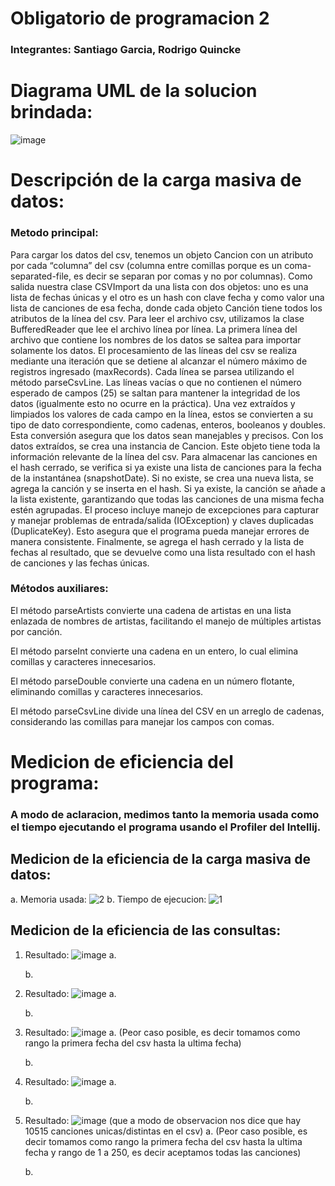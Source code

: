 # Obligatorio de programacion 2 
### Integrantes: Santiago Garcia, Rodrigo Quincke
# Diagrama UML de la solucion brindada:
![image](https://github.com/SgO1337/obligatorio_prog2_sgarcia1_rquincke/assets/69167503/6387b40a-61cb-4163-9fdd-2fff88c8d514)
# Descripción de la carga masiva de datos:
### Metodo principal:
Para cargar los datos del csv, tenemos un objeto Cancion con un atributo por cada “columna” del csv (columna entre comillas porque es un coma-separated-file, es decir se separan por comas y no por columnas).
Como salida nuestra clase CSVImport da una lista con dos objetos: uno es una lista de fechas únicas y el otro es un hash con clave fecha y como valor una lista de canciones de esa fecha, donde cada objeto Canción tiene todos los atributos de la línea del csv.
Para leer el archivo csv, utilizamos la clase BufferedReader que lee el archivo línea por línea. La primera línea del archivo que contiene los nombres de los datos se saltea para importar solamente los datos.
El procesamiento de las líneas del csv se realiza mediante una iteración que se detiene al alcanzar el número máximo de registros ingresado (maxRecords). Cada línea se parsea utilizando el método parseCsvLine. Las líneas vacías o que no contienen el número esperado de campos (25) se saltan para mantener la integridad de los datos (igualmente esto no ocurre en la práctica).
Una vez extraídos y limpiados los valores de cada campo en la línea, estos se convierten a su tipo de dato correspondiente, como cadenas, enteros, booleanos y doubles. Esta conversión asegura que los datos sean manejables y precisos.
Con los datos extraídos, se crea una instancia de Cancion. Este objeto tiene toda la información relevante de la línea del csv.
Para almacenar las canciones en el hash cerrado, se verifica si ya existe una lista de canciones para la fecha de la instantánea (snapshotDate). Si no existe, se crea una nueva lista, se agrega la canción y se inserta en el hash. Si ya existe, la canción se añade a la lista existente, garantizando que todas las canciones de una misma fecha estén agrupadas.
El proceso incluye manejo de excepciones para capturar y manejar problemas de entrada/salida (IOException) y claves duplicadas (DuplicateKey). Esto asegura que el programa pueda manejar errores de manera consistente.
Finalmente, se agrega el hash cerrado y la lista de fechas al resultado, que se devuelve como una lista resultado con el hash de canciones y las fechas únicas.
### Métodos auxiliares:
El método parseArtists convierte una cadena de artistas en una lista enlazada de nombres de artistas, facilitando el manejo de múltiples artistas por canción.

El método parseInt convierte una cadena en un entero, lo cual elimina comillas y caracteres innecesarios.

El método parseDouble convierte una cadena en un número flotante, eliminando comillas y caracteres innecesarios.

El método parseCsvLine divide una línea del CSV en un arreglo de cadenas, considerando las comillas para manejar los campos con comas.
# Medicion de eficiencia del programa:
### A modo de aclaracion, medimos tanto la memoria usada como el tiempo ejecutando el programa usando el Profiler del Intellij.
## Medicion de la eficiencia de la carga masiva de datos: 
a. Memoria usada:
![2](https://github.com/SgO1337/obligatorio_prog2_sgarcia1_rquincke/assets/69167503/0e51e5bd-cf08-4f10-a794-5da3d46dd1f4)
b. Tiempo de ejecucion: 
![1](https://github.com/SgO1337/obligatorio_prog2_sgarcia1_rquincke/assets/69167503/dc071a4b-3a01-4e2b-aae0-7bd51e2914b1)
## Medicion de la eficiencia de las consultas:
1. Resultado:
   ![image](https://github.com/SgO1337/obligatorio_prog2_sgarcia1_rquincke/assets/69167503/6b9183bd-536a-451c-8cb6-4e27f3ef3d5e)
   a.
   
   b.
  
2. Resultado:
   ![image](https://github.com/SgO1337/obligatorio_prog2_sgarcia1_rquincke/assets/69167503/162ecba2-0420-4e49-998a-da68fbbdc116)
   a.
   
   b.
   
3. Resultado:
   ![image](https://github.com/SgO1337/obligatorio_prog2_sgarcia1_rquincke/assets/69167503/9a2ce169-0e3d-418b-8ff7-7defd2ae7dba)
   a. (Peor caso posible, es decir tomamos como rango la primera fecha del csv hasta la ultima fecha)
   
   b.
   
4. Resultado:
   ![image](https://github.com/SgO1337/obligatorio_prog2_sgarcia1_rquincke/assets/69167503/c9ddc866-2184-4f1e-a4ef-76dfee99cfb0)
   a.
   
   b.
   
5. Resultado:
   ![image](https://github.com/SgO1337/obligatorio_prog2_sgarcia1_rquincke/assets/69167503/6d0c5671-c2cf-45ec-83d0-dc270e08104b)
   (que a modo de observacion nos dice que hay 10515 canciones unicas/distintas en el csv)
   a. (Peor caso posible, es decir tomamos como rango la primera fecha del csv hasta la ultima fecha y rango de 1 a 250, es decir aceptamos todas las canciones)
   
   b.
